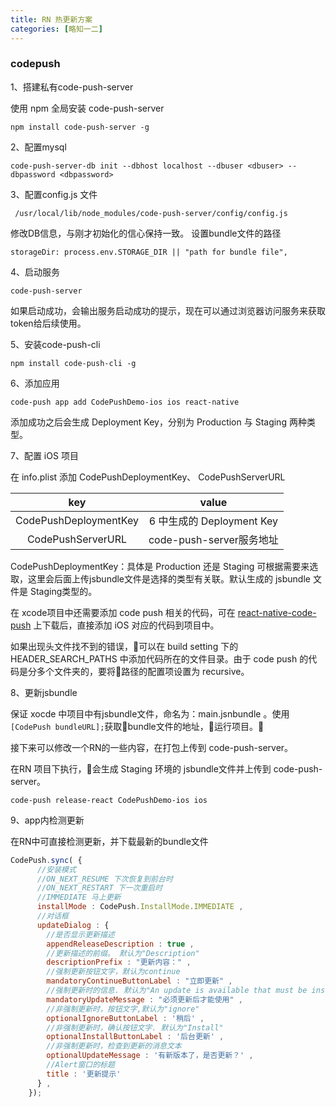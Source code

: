 ```yaml
---
title: RN 热更新方案
categories: [略知一二]
---
```


### codepush

1、搭建私有code-push-server

使用 npm 全局安装 code-push-server

```shell
npm install code-push-server -g
```

2、配置mysql

```shell
code-push-server-db init --dbhost localhost --dbuser <dbuser> --dbpassword <dbpassword>
```

3、配置config.js 文件

```shell
 /usr/local/lib/node_modules/code-push-server/config/config.js 
 ```

修改DB信息，与刚才初始化的信心保持一致。 设置bundle文件的路径 

```
storageDir: process.env.STORAGE_DIR || "path for bundle file",
```


4、启动服务

```
code-push-server
```

如果启动成功，会输出服务启动成功的提示，现在可以通过浏览器访问服务来获取token给后续使用。

5、安装code-push-cli

```shell
npm install code-push-cli -g
```

6、添加应用

```
code-push app add CodePushDemo-ios ios react-native
```

添加成功之后会生成 Deployment Key，分别为 Production 与 Staging 两种类型。

7、配置 iOS 项目

在 info.plist 添加 CodePushDeploymentKey、 CodePushServerURL

|key|value|
|:-:|:-:|
|CodePushDeploymentKey| 6 中生成的 Deployment Key|
|CodePushServerURL|code-push-server服务地址|


CodePushDeploymentKey：具体是 Production 还是 Staging 可根据需要来选取，这里会后面上传jsbundle文件是选择的类型有关联。默认生成的 jsbundle 文件是 Staging类型的。

在 xcode项目中还需要添加 code push 相关的代码，可在 [react-native-code-push](https://github.com/Microsoft/react-native-code-push) 上下载后，直接添加 iOS 对应的代码到项目中。

如果出现头文件找不到的错误，可以在 build setting 下的 HEADER_SEARCH_PATHS 中添加代码所在的文件目录。由于 code push 的代码是分多个文件夹的，要将路径的配置项设置为 recursive。


8、更新jsbundle

保证 xocde 中项目中有jsbundle文件，命名为：main.jsnbundle 。使用 `[CodePush bundleURL];`获取bundle文件的地址，运行项目。

接下来可以修改一个RN的一些内容，在打包上传到 code-push-server。

在RN 项目下执行，会生成 Staging 环境的 jsbundle文件并上传到 code-push-server。

```
code-push release-react CodePushDemo-ios ios 
```


9、app内检测更新

在RN中可直接检测更新，并下载最新的bundle文件

```js
CodePush.sync( {
      //安装模式
      //ON_NEXT_RESUME 下次恢复到前台时
      //ON_NEXT_RESTART 下一次重启时
      //IMMEDIATE 马上更新
      installMode : CodePush.InstallMode.IMMEDIATE ,
      //对话框
      updateDialog : {
        //是否显示更新描述
        appendReleaseDescription : true ,
        //更新描述的前缀。 默认为"Description"
        descriptionPrefix : "更新内容：" ,
        //强制更新按钮文字，默认为continue
        mandatoryContinueButtonLabel : "立即更新" ,
        //强制更新时的信息. 默认为"An update is available that must be installed."
        mandatoryUpdateMessage : "必须更新后才能使用" ,
        //非强制更新时，按钮文字,默认为"ignore"
        optionalIgnoreButtonLabel : '稍后' ,
        //非强制更新时，确认按钮文字. 默认为"Install"
        optionalInstallButtonLabel : '后台更新' ,
        //非强制更新时，检查到更新的消息文本
        optionalUpdateMessage : '有新版本了，是否更新？' ,
        //Alert窗口的标题
        title : '更新提示'
      } ,
    });
```
